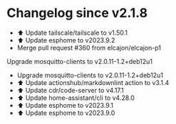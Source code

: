 # Changelog since v2.1.8
- ⬆️ Update tailscale/tailscale to v1.50.1 
- ⬆️ Update esphome to v2023.9.2 
- Merge pull request #360 from elcajon/elcajon-p1

Upgrade mosquitto-clients to v2.0.11-1.2+deb12u1 
- Upgrade mosquitto-clients to v2.0.11-1.2+deb12u1 
- ⬆️ Update actionshub/markdownlint action to v3.1.4 
- ⬆️ Update cdr/code-server to v4.17.1 
- ⬆️ Update home-assistant/cli to v4.28.0 
- ⬆️ Update esphome to v2023.9.1 
- ⬆️ Update esphome to v2023.9.0 
